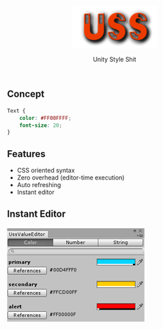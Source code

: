 <p align="center">
  <img src="uss.png" width="200px" />
</p>
<p align="center">
Unity Style Shit
</p>
<br>

Concept
----
```css
Text {
    color: #FF00FFFF;
    font-size: 20;
}
```

Features
----
* CSS oriented syntax
* Zero overhead (editor-time execution)
* Auto refreshing
* Instant editor

Instant Editor
----
![a](img/instant_editor.png)
